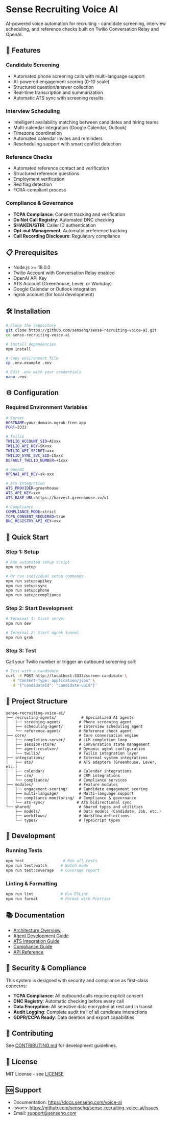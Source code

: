 # Sense Recruiting Voice AI

AI-powered voice automation for recruiting - candidate screening, interview scheduling, and reference checks built on Twilio Conversation Relay and OpenAI.

## 🚀 Features

### Candidate Screening
- Automated phone screening calls with multi-language support
- AI-powered engagement scoring (0-10 scale)
- Structured question/answer collection
- Real-time transcription and summarization
- Automatic ATS sync with screening results

### Interview Scheduling
- Intelligent availability matching between candidates and hiring teams
- Multi-calendar integration (Google Calendar, Outlook)
- Timezone coordination
- Automated calendar invites and reminders
- Rescheduling support with smart conflict detection

### Reference Checks
- Automated reference contact and verification
- Structured reference questions
- Employment verification
- Red flag detection
- FCRA-compliant process

### Compliance & Governance
- **TCPA Compliance**: Consent tracking and verification
- **Do Not Call Registry**: Automated DNC checking
- **SHAKEN/STIR**: Caller ID authentication
- **Opt-out Management**: Automatic preference tracking
- **Call Recording Disclosure**: Regulatory compliance

## 📋 Prerequisites

- Node.js >= 18.0.0
- Twilio Account with Conversation Relay enabled
- OpenAI API Key
- ATS Account (Greenhouse, Lever, or Workday)
- Google Calendar or Outlook integration
- ngrok account (for local development)

## 🛠️ Installation

```bash
# Clone the repository
git clone https://github.com/sensehq/sense-recruiting-voice-ai.git
cd sense-recruiting-voice-ai

# Install dependencies
npm install

# Copy environment file
cp .env.example .env

# Edit .env with your credentials
nano .env
```

## ⚙️ Configuration

### Required Environment Variables

```bash
# Server
HOSTNAME=your-domain.ngrok-free.app
PORT=3333

# Twilio
TWILIO_ACCOUNT_SID=ACxxx
TWILIO_API_KEY=SKxxx
TWILIO_API_SECRET=xxx
TWILIO_SYNC_SVC_SID=ISxxx
DEFAULT_TWILIO_NUMBER=+1xxx

# OpenAI
OPENAI_API_KEY=sk-xxx

# ATS Integration
ATS_PROVIDER=greenhouse
ATS_API_KEY=xxx
ATS_BASE_URL=https://harvest.greenhouse.io/v1

# Compliance
COMPLIANCE_MODE=strict
TCPA_CONSENT_REQUIRED=true
DNC_REGISTRY_API_KEY=xxx
```

## 🚀 Quick Start

### Step 1: Setup

```bash
# Run automated setup script
npm run setup

# Or run individual setup commands
npm run setup:apikey
npm run setup:sync
npm run setup:phone
npm run setup:compliance
```

### Step 2: Start Development

```bash
# Terminal 1: Start server
npm run dev

# Terminal 2: Start ngrok tunnel
npm run grok
```

### Step 3: Test

Call your Twilio number or trigger an outbound screening call:

```bash
# Test with a candidate
curl -X POST http://localhost:3333/screen-candidate \
  -H "Content-Type: application/json" \
  -d '{"candidateId": "candidate-uuid"}'
```

## 📁 Project Structure

```
sense-recruiting-voice-ai/
├── recruiting-agents/           # Specialized AI agents
│   ├── screening-agent/        # Phone screening agent
│   ├── scheduling-agent/       # Interview scheduling agent
│   └── reference-agent/        # Reference check agent
├── core/                       # Core conversation engine
│   ├── completion-server/      # LLM completion loop
│   ├── session-store/          # Conversation state management
│   ├── agent-resolver/         # Dynamic agent configuration
│   └── twilio/                 # Twilio integration layer
├── integrations/               # External system integrations
│   ├── ats/                    # ATS adapters (Greenhouse, Lever, etc.)
│   ├── calendar/               # Calendar integrations
│   ├── crm/                    # CRM integrations
│   └── compliance/             # Compliance services
├── modules/                    # Feature modules
│   ├── engagement-scoring/     # Candidate engagement scoring
│   ├── multi-language/         # Multi-language support
│   ├── compliance-monitoring/  # Compliance & governance
│   └── ats-sync/              # ATS bidirectional sync
└── shared/                     # Shared types and utilities
    ├── models/                 # Data models (Candidate, Job, etc.)
    ├── workflows/              # Workflow definitions
    └── types/                  # TypeScript types
```

## 🔧 Development

### Running Tests

```bash
npm test                 # Run all tests
npm run test:watch      # Watch mode
npm run test:coverage   # Coverage report
```

### Linting & Formatting

```bash
npm run lint            # Run ESLint
npm run format          # Format with Prettier
```

## 📚 Documentation

- [Architecture Overview](./docs/ARCHITECTURE.md)
- [Agent Development Guide](./docs/AGENTS.md)
- [ATS Integration Guide](./docs/ATS_INTEGRATION.md)
- [Compliance Guide](./docs/COMPLIANCE.md)
- [API Reference](./docs/API.md)

## 🔐 Security & Compliance

This system is designed with security and compliance as first-class concerns:

- **TCPA Compliance**: All outbound calls require explicit consent
- **DNC Registry**: Automatic checking before every call
- **Data Encryption**: All sensitive data encrypted at rest and in transit
- **Audit Logging**: Complete audit trail of all candidate interactions
- **GDPR/CCPA Ready**: Data deletion and export capabilities

## 🤝 Contributing

See [CONTRIBUTING.md](./CONTRIBUTING.md) for development guidelines.

## 📄 License

MIT License - see [LICENSE](./LICENSE)

## 🆘 Support

- Documentation: https://docs.sensehq.com/voice-ai
- Issues: https://github.com/sensehq/sense-recruiting-voice-ai/issues
- Email: support@sensehq.com
